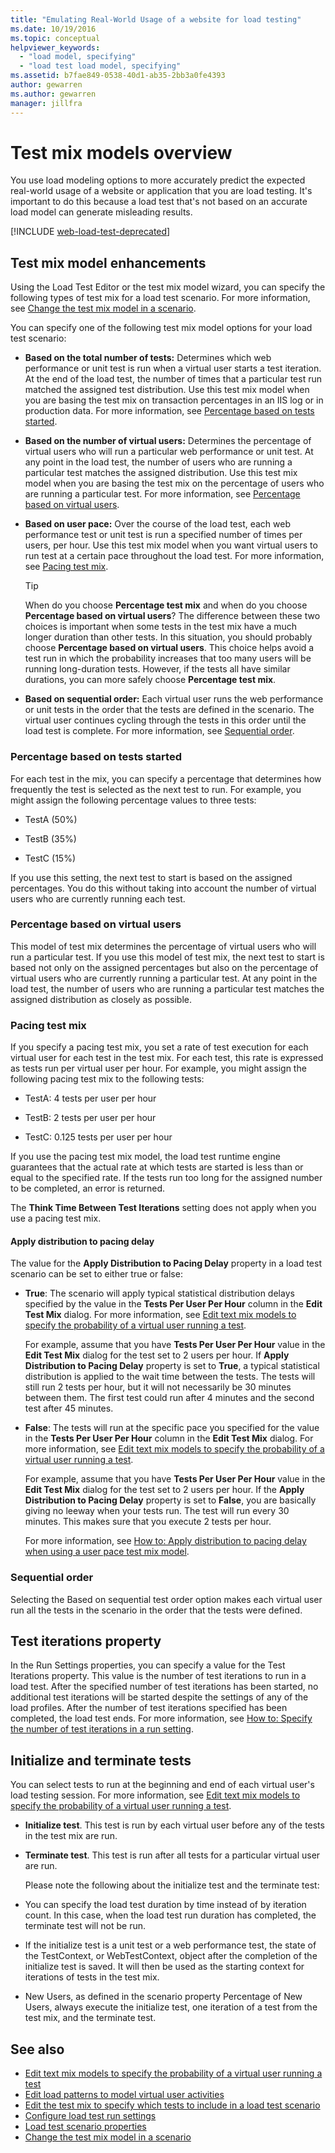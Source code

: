 ```yaml
---
title: "Emulating Real-World Usage of a website for load testing"
ms.date: 10/19/2016
ms.topic: conceptual
helpviewer_keywords:
  - "load model, specifying"
  - "load test load model, specifying"
ms.assetid: b7fae849-0538-40d1-ab35-2bb3a0fe4393
author: gewarren
ms.author: gewarren
manager: jillfra
---
```

# Test mix models overview

You use load modeling options to more accurately predict the expected real-world usage of a website or application that you are load testing. It's important to do this because a load test that's not based on an accurate load model can generate misleading results.

[!INCLUDE [web-load-test-deprecated](includes/web-load-test-deprecated.md)]

## Test mix model enhancements

Using the Load Test Editor or the test mix model wizard, you can specify the following types of test mix for a load test scenario. For more information, see [Change the test mix model in a scenario](../test/edit-test-mix-models-to-specify-the-probability-of-a-virtual-user-running-a-test.md).

You can specify one of the following test mix model options for your load test scenario:

- **Based on the total number of tests:** Determines which web performance or unit test is run when a virtual user starts a test iteration. At the end of the load test, the number of times that a particular test run matched the assigned test distribution. Use this test mix model when you are basing the test mix on transaction percentages in an IIS log or in production data. For more information, see [Percentage based on tests started](#BasedOnTestsStarted).

- **Based on the number of virtual users:** Determines the percentage of virtual users who will run a particular web performance or unit test. At any point in the load test, the number of users who are running a particular test matches the assigned distribution. Use this test mix model when you are basing the test mix on the percentage of users who are running a particular test. For more information, see [Percentage based on virtual users](#PercentageBasedonVirtualUsers).

- **Based on user pace:** Over the course of the load test, each web performance test or unit test is run a specified number of times per users, per hour. Use this test mix model when you want virtual users to run test at a certain pace throughout the load test. For more information, see [Pacing test mix](#PacingTestMix).

    > [!TIP]
    > When do you choose **Percentage test mix** and when do you choose **Percentage based on virtual users**? The difference between these two choices is important when some tests in the test mix have a much longer duration than other tests. In this situation, you should probably choose **Percentage based on virtual users**. This choice helps avoid a test run in which the probability increases that too many users will be running long-duration tests. However, if the tests all have similar durations, you can more safely choose **Percentage test mix**.

- **Based on sequential order:** Each virtual user runs the web performance or unit tests in the order that the tests are defined in the scenario. The virtual user continues cycling through the tests in this order until the load test is complete. For more information, see [Sequential order](#SequentialOrder).

### <a name="BasedOnTestsStarted"></a> Percentage based on tests started

For each test in the mix, you can specify a percentage that determines how frequently the test is selected as the next test to run. For example, you might assign the following percentage values to three tests:

- TestA (50%)

- TestB (35%)

- TestC (15%)

If you use this setting, the next test to start is based on the assigned percentages. You do this without taking into account the number of virtual users who are currently running each test.

### <a name="PercentageBasedonVirtualUsers"></a> Percentage based on virtual users
This model of test mix determines the percentage of virtual users who will run a particular test. If you use this model of test mix, the next test to start is based not only on the assigned percentages but also on the percentage of virtual users who are currently running a particular test. At any point in the load test, the number of users who are running a particular test matches the assigned distribution as closely as possible.

### <a name="PacingTestMix"></a> Pacing test mix

If you specify a pacing test mix, you set a rate of test execution for each virtual user for each test in the test mix. For each test, this rate is expressed as tests run per virtual user per hour. For example, you might assign the following pacing test mix to the following tests:

- TestA: 4 tests per user per hour

- TestB: 2 tests per user per hour

- TestC: 0.125 tests per user per hour

If you use the pacing test mix model, the load test runtime engine guarantees that the actual rate at which tests are started is less than or equal to the specified rate. If the tests run too long for the assigned number to be completed, an error is returned.

The **Think Time Between Test Iterations** setting does not apply when you use a pacing test mix.

#### Apply distribution to pacing delay
The value for the **Apply Distribution to Pacing Delay** property in a load test scenario can be set to either true or false:

- **True**: The scenario will apply typical statistical distribution delays specified by the value in the **Tests Per User Per Hour** column in the **Edit Test Mix** dialog. For more information, see [Edit text mix models to specify the probability of a virtual user running a test](../test/edit-test-mix-models-to-specify-the-probability-of-a-virtual-user-running-a-test.md).

   For example, assume that you have **Tests Per User Per Hour** value in the **Edit Test Mix** dialog for the test set to 2 users per hour. If **Apply Distribution to Pacing Delay** property is set to **True**, a typical statistical distribution is applied to the wait time between the tests. The tests will still run 2 tests per hour, but it will not necessarily be 30 minutes between them. The first test could run after 4 minutes and the second test after 45 minutes.

- **False**: The tests will run at the specific pace you specified for the value in the **Tests Per User Per Hour** column in the **Edit Test Mix** dialog. For more information, see [Edit text mix models to specify the probability of a virtual user running a test](../test/edit-test-mix-models-to-specify-the-probability-of-a-virtual-user-running-a-test.md).

   For example, assume that you have **Tests Per User Per Hour** value in the **Edit Test Mix** dialog for the test set to 2 users per hour. If the **Apply Distribution to Pacing Delay** property is set to **False**, you are basically giving no leeway when your tests run. The test will run every 30 minutes. This makes sure that you execute 2 tests per hour.

  For more information, see [How to: Apply distribution to pacing delay when using a user pace test mix model](../test/how-to-apply-distribution-to-pacing-delay-when-using-a-user-pace-test-mix-model.md).

### <a name="SequentialOrder"></a> Sequential order
Selecting the Based on sequential test order option makes each virtual user run all the tests in the scenario in the order that the tests were defined.

## Test iterations property
In the Run Settings properties, you can specify a value for the Test Iterations property. This value is the number of test iterations to run in a load test. After the specified number of test iterations has been started, no additional test iterations will be started despite the settings of any of the load profiles. After the number of test iterations specified has been completed, the load test ends. For more information, see [How to: Specify the number of test iterations in a run setting](../test/how-to-specify-the-number-of-test-iterations-in-a-load-test.md).

## Initialize and terminate tests
You can select tests to run at the beginning and end of each virtual user's load testing session. For more information, see [Edit text mix models to specify the probability of a virtual user running a test](../test/edit-test-mix-models-to-specify-the-probability-of-a-virtual-user-running-a-test.md).

- **Initialize test**. This test is run by each virtual user before any of the tests in the test mix are run.

- **Terminate test**. This test is run after all tests for a particular virtual user are run.

  Please note the following about the initialize test and the terminate test:

- You can specify the load test duration by time instead of by iteration count. In this case, when the load test run duration has completed, the terminate test will not be run.

- If the initialize test is a unit test or a web performance test, the state of the TestContext, or WebTestContext, object after the completion of the initialize test is saved. It will then be used as the starting context for iterations of tests in the test mix.

- New Users, as defined in the scenario property Percentage of New Users, always execute the initialize test, one iteration of a test from the test mix, and the terminate test.

## See also

- [Edit text mix models to specify the probability of a virtual user running a test](../test/edit-test-mix-models-to-specify-the-probability-of-a-virtual-user-running-a-test.md)
- [Edit load patterns to model virtual user activities](../test/edit-load-patterns-to-model-virtual-user-activities.md)
- [Edit the test mix to specify which tests to include in a load test scenario](../test/edit-the-test-mix-to-specify-which-web-browsers-types-in-a-load-test-scenario.md)
- [Configure load test run settings](../test/configure-load-test-run-settings.md)
- [Load test scenario properties](../test/load-test-scenario-properties.md)
- [Change the test mix model in a scenario](../test/edit-test-mix-models-to-specify-the-probability-of-a-virtual-user-running-a-test.md)